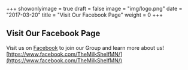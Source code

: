 +++
showonlyimage = true
draft = false
image = "img/logo.png"
date = "2017-03-20"
title = "Visit Our Facebook Page"
weight = 0
+++

## Visit Our Facebook Page

Visit us on [Facebook](https://www.facebook.com/TheMilkShelfMN/) to join our Group and learn more about us!
[https://www.facebook.com/TheMilkShelfMN/](https://www.facebook.com/TheMilkShelfMN/)
